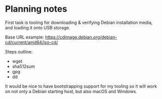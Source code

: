 # Planning notes

First task is tooling for downloading & verifying Debian installation media,
and loading it onto USB storage.

Base URL example:
https://cdimage.debian.org/debian-cd/current/amd64/iso-cd/

Steps outline:
- wget
- sha512sum
- gpg
- dd

It would be nice to have bootstrapping support for my tooling so it will work
on not only a Debian starting host, but also macOS and Windows.
